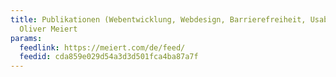 ```yaml
---
title: Publikationen (Webentwicklung, Webdesign, Barrierefreiheit, Usability) · Jens
  Oliver Meiert
params:
  feedlink: https://meiert.com/de/feed/
  feedid: cda859e029d54a3d3d501fca4ba87a7f
---
```

